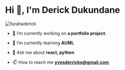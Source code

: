 <h1 align="left">Hi 👋, I'm Derick Dukundane</h1>
<p align="left"> <img src="https://komarev.com/ghpvc/?username=furahaderick&label=Profile%20views&color=0e75b6&style=flat" alt="furahaderick" /> </p>

- 🔭 I’m currently working on **a portfolio project.**

- 🌱 I’m currently learning **AI/ML**

- 💬 Ask me about **react, python**

- 📫 How to reach me **yvesderricks@gmail.com**

<!-- <h3 align="left">Connect with me:</h3>
<p align="left">
</p> -->

<!-- <h3 align="left">Support:</h3>
<p><a href="https://www.buymeacoffee.com/furahaderick"> <img align="left" src="https://cdn.buymeacoffee.com/buttons/v2/default-yellow.png" height="50" width="210" alt="furahaderick" /></a></p><br><br> -->
